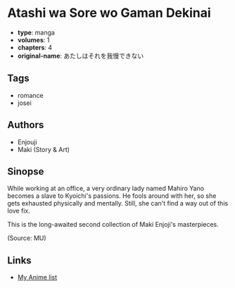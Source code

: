 # Atashi wa Sore wo Gaman Dekinai

-   **type**: manga
-   **volumes**: 1
-   **chapters**: 4
-   **original-name**: あたしはそれを我慢できない

## Tags

-   romance
-   josei

## Authors

-   Enjouji
-   Maki (Story & Art)

## Sinopse

While working at an office, a very ordinary lady named Mahiro Yano becomes a slave to Kyoichi's passions. He fools around with her, so she gets exhausted physically and mentally. Still, she can't find a way out of this love fix.

This is the long-awaited second collection of Maki Enjoji's masterpieces.

(Source: MU)

## Links

-   [My Anime list](https://myanimelist.net/manga/11287/Atashi_wa_Sore_wo_Gaman_Dekinai)
